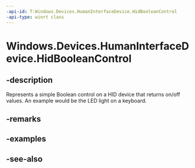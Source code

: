 ----api-id: T:Windows.Devices.HumanInterfaceDevice.HidBooleanControl
-api-type: winrt class
---<!-- Class syntax.public class HidBooleanControl : Windows.Devices.HumanInterfaceDevice.IHidBooleanControl--># Windows.Devices.HumanInterfaceDevice.HidBooleanControl## -descriptionRepresents a simple Boolean control on a HID device that returns on/off values. An example would be the LED light on a keyboard.## -remarks<!-- <rem>TODO: Document how the developer can obtain this class object, and add or update retriever elements as necessary.</rem>-->## -examples## -see-also
